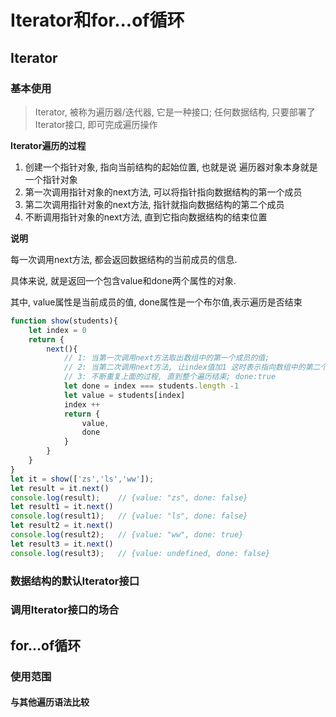 # Iterator和for...of循环

## Iterator

### 基本使用

> Iterator, 被称为遍历器/迭代器, 它是一种接口;  任何数据结构, 只要部署了Iterator接口, 即可完成遍历操作

**Iterator遍历的过程**

1. 创建一个指针对象, 指向当前结构的起始位置, 也就是说 遍历器对象本身就是一个指针对象
2.  第一次调用指针对象的next方法, 可以将指针指向数据结构的第一个成员
3. 第二次调用指针对象的next方法, 指针就指向数据结构的第二个成员
4. 不断调用指针对象的next方法, 直到它指向数据结构的结束位置

**说明**

每一次调用next方法, 都会返回数据结构的当前成员的信息. 

具体来说, 就是返回一个包含value和done两个属性的对象.

其中, value属性是当前成员的值, done属性是一个布尔值,表示遍历是否结束

```js
function show(students){
    let index = 0
    return {
        next(){
            // 1: 当第一次调用next方法取出数组中的第一个成员的值;
            // 2: 当第二次调用next方法, 让index值加1 这时表示指向数组中的第二个成员, 并且获取第二个成员的值
            // 3: 不断重复上面的过程, 直到整个遍历结束; done:true
            let done = index === students.length -1
            let value = students[index]
            index ++
            return {
                value,
                done
            }
        }
    }
}
let it = show(['zs','ls','ww']);
let result = it.next()
console.log(result);    // {value: "zs", done: false}
let result1 = it.next()
console.log(result1);   // {value: "ls", done: false}
let result2 = it.next()
console.log(result2);   // {value: "ww", done: true}
let result3 = it.next()
console.log(result3);   // {value: undefined, done: false}
```



### 数据结构的默认Iterator接口



### 调用Iterator接口的场合



## for...of循环

### 使用范围

#### 与其他遍历语法比较